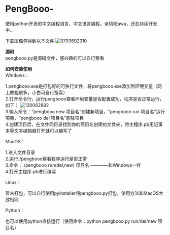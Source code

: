 # PengBooo-
使用python开发的中文编程语言，中文语言编程，亲切吧awa，还在持续开发中...

下载压缩包得到以下文件
![3793602310](https://github.com/user-attachments/assets/dc83c23d-6376-402d-88fc-f4c6cdaaf24c)

<strong>源码</strong></br>
pengbooo.py是源码文件，感兴趣的可以自行察看

<strong>如何安装使用</strong></br>
Windows：

1.pengbooo.exe是打包好的可执行文件，将pengbooo.exe添加到环境变量（网上教程很多，小白可自行搜索）</br>
2.打开命令行，运行pengbooo查看环境变量是否配置成功，程序是否正常运行，如下：
![130062882](https://github.com/user-attachments/assets/fe7be97f-b4bd-414d-afab-24ee81448b28)</br>
3.输入命令：”pengbooo new 项目名“创建新项目，“pengbooo run 项目名”运行项目，“pengbooo del 项目名”删除项目</br>
4.创建项目后，在文件同目录找到你的项目名创建的文件夹，将主程序.pb用记事本等文本编辑器打开就可以编写了</br>

MacOS：

1.进入文件目录</br>
2.运行./pengbooo察看程序运行是否正常</br>
3.命令：./pengbooo run(del,new) 项目名  ————和Windows一样</br>
4.打开主程序.pb进行编写</br>

Linux：

暂未打包，可以自行使用pyinstaller将pengbooo.py打包，使用方法和MacOS大致相同

Python：

也可以使用python直接运行（使用命令：python pengbooo.py run/del/new 项目名）</br>
